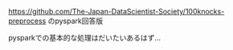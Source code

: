 
https://github.com/The-Japan-DataScientist-Society/100knocks-preprocess
のpyspark回答版

pysparkでの基本的な処理はだいたいあるはず...
